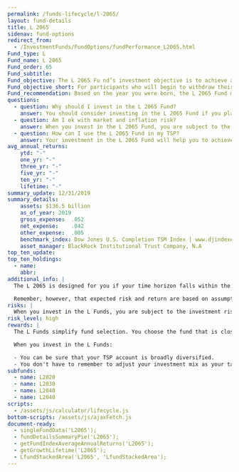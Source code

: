 ```yaml
---
permalink: /funds-lifecycle/l-2065/
layout: fund-details
title: L 2065
sidenav: fund-options
redirect_from:
  - /InvestmentFunds/FundOptions/fundPerformance_L2065.html
Fund_type: L
Fund_name: L 2065
Fund_order: 65
Fund_subtitle:
Fund_objective: The L 2065 Fu nd’s investment objective is to achieve a high level of growth with a very low emphasis on preservation of assets. The Fund's allocation in the G, F, C, S, and I Funds is adjusted quarterly. The L 2065 will roll into the L Income Fund automatically in July 2065 when its allocation becomes the same as the allocation of the L Income Fund.
Fund_objective_short: For participants who will begin to withdraw their money in 2062 or later.
Fund_recommendation: Based on the year you were born, the L 2065 Fund may be a good choice for you because you could have decades until retirement and can ride out any fluctuations in the market.
questions:
  - question: Why should I invest in the L 2065 Fund?
    answer: You should consider investing in the L 2065 Fund if you plan to withdraw money from your TSP account beginning 2062 or later.
  - question: Am I ok with market and inflation risk?
    answer: When you invest in the L 2065 Fund, you are subject to the investment risks associated with the G, F, C, S, and I funds. This means that the L 2065 Fund can have periods of gain and loss, just as the individual TSP funds do.
  - question: How can I use the L 2065 Fund in my TSP?
    answer: Your investment in the L 2065 Fund will help you to achieve the best expected return for the amount of expected risk that is appropriate for your time horizon. The L 2065 Fund makes the investing process easy for you because you do not have to figure out how to diversify your account or how and when to rebalance - it’s done for you.
avg_annual_returns:
    ytd: "-"
    one_yr: "-"
    three_yr: "-"
    five_yr: "-"
    ten_yr: "-"
    lifetime: "-"
summary_update: 12/31/2019
summary_details:
    assets: $136.5 billion
    as_of_year: 2019
    gross_expense:  .052
    net_expense:    .042
    other_expense:  .005
    benchmark_index: Dow Jones U.S. Completion TSM Index | www.djindexes.com
    asset_manager: BlackRock Institutional Trust Company, N.A
top_ten_update:
top_ten_holdings:
  - name:
    abbr:
additional_info: |
  The L 2065 is designed for you if your time horizon falls within the 2062 or later range. The asset allocation of this fund is adjusted quarterly, moving to a more conservative mix, gradually approaching that of the L Income Fund. Between quarterly adjustments, the asset allocation of the L 2065 is maintained through daily rebalancing to the fund’s target allocation.

  Remember, however, that expected risk and return are based on assumptions about future economic conditions and investment performance. There is no guaranteed rate of return for any period, either short-term or long-term. For the fund’s historical returns, visit [Share Price History]({{ site.baseurl }}/fund-performance/share-price-history/). Past performance does not guarantee future results.
risks: |
  When you invest in the L Funds, you are subject to the investment risks associated with the G, F, C, S, and I funds. Your account is not guaranteed against loss. The L Funds can have periods of gain and loss, just as the individual TSP funds do.
risk_level: high
rewards: |
  The L Funds simplify fund selection. You choose the fund that is closest to your target date (or, if your target date falls between the target dates that are offered, you can split your account between the two target date funds closest to your time horizon).

  When you invest in the L Funds:

  - You can be sure that your TSP account is broadly diversified.
  - You don't have to remember to adjust your investment mix as your target date approaches - it's done for you.
subfunds:
  - name: L2020
  - name: L2030
  - name: L2040
  - name: L2040
scripts:
  - /assets/js/calculator/lifecycle.js
bottom-scripts: /assets/js/ajaxFetch.js
document-ready:
  - singleFundData('L2065');
  - fundDetailsSummaryPie('L2065');
  - getFundIndexAverageAnnualReturns('L2065');
  - getGrowthLifetime('L2065');
  - LfundStackedArea('L2065', 'LfundStackedArea');
---
```

